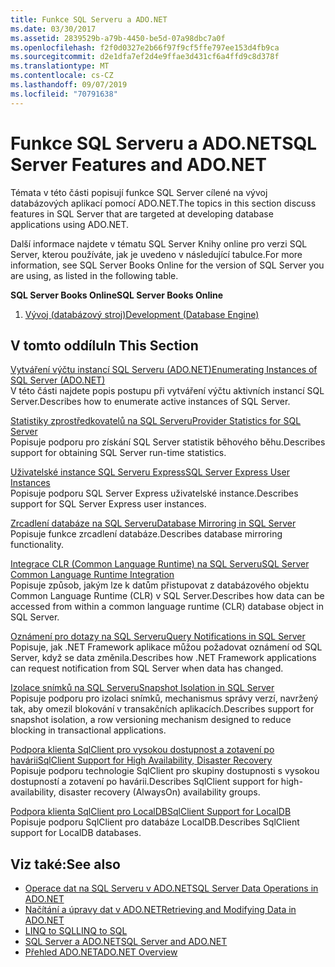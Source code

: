 ```yaml
---
title: Funkce SQL Serveru a ADO.NET
ms.date: 03/30/2017
ms.assetid: 2839529b-a79b-4450-be5d-07a98dbc7a0f
ms.openlocfilehash: f2f0d0327e2b66f97f9cf5ffe797ee153d4fb9ca
ms.sourcegitcommit: d2e1dfa7ef2d4e9ffae3d431cf6a4ffd9c8d378f
ms.translationtype: MT
ms.contentlocale: cs-CZ
ms.lasthandoff: 09/07/2019
ms.locfileid: "70791638"
---
```

# <a name="sql-server-features-and-adonet"></a><span data-ttu-id="192ab-102">Funkce SQL Serveru a ADO.NET</span><span class="sxs-lookup"><span data-stu-id="192ab-102">SQL Server Features and ADO.NET</span></span>
<span data-ttu-id="192ab-103">Témata v této části popisují funkce SQL Server cílené na vývoj databázových aplikací pomocí ADO.NET.</span><span class="sxs-lookup"><span data-stu-id="192ab-103">The topics in this section discuss features in SQL Server that are targeted at developing database applications using ADO.NET.</span></span>  
  
 <span data-ttu-id="192ab-104">Další informace najdete v tématu SQL Server Knihy online pro verzi SQL Server, kterou používáte, jak je uvedeno v následující tabulce.</span><span class="sxs-lookup"><span data-stu-id="192ab-104">For more information, see SQL Server Books Online for the version of SQL Server you are using, as listed in the following table.</span></span>  
  
 <span data-ttu-id="192ab-105">**SQL Server Books Online**</span><span class="sxs-lookup"><span data-stu-id="192ab-105">**SQL Server Books Online**</span></span>  
  
1. [<span data-ttu-id="192ab-106">Vývoj (databázový stroj)</span><span class="sxs-lookup"><span data-stu-id="192ab-106">Development (Database Engine)</span></span>](https://go.microsoft.com/fwlink/?LinkId=115245)  
  
## <a name="in-this-section"></a><span data-ttu-id="192ab-107">V tomto oddílu</span><span class="sxs-lookup"><span data-stu-id="192ab-107">In This Section</span></span>  
 [<span data-ttu-id="192ab-108">Vytváření výčtu instancí SQL Serveru (ADO.NET)</span><span class="sxs-lookup"><span data-stu-id="192ab-108">Enumerating Instances of SQL Server (ADO.NET)</span></span>](enumerating-instances-of-sql-server.md)  
 <span data-ttu-id="192ab-109">V této části najdete popis postupu při vytváření výčtu aktivních instancí SQL Server.</span><span class="sxs-lookup"><span data-stu-id="192ab-109">Describes how to enumerate active instances of SQL Server.</span></span>  
  
 [<span data-ttu-id="192ab-110">Statistiky zprostředkovatelů na SQL Serveru</span><span class="sxs-lookup"><span data-stu-id="192ab-110">Provider Statistics for SQL Server</span></span>](provider-statistics-for-sql-server.md)  
 <span data-ttu-id="192ab-111">Popisuje podporu pro získání SQL Server statistik běhového běhu.</span><span class="sxs-lookup"><span data-stu-id="192ab-111">Describes support for obtaining SQL Server run-time statistics.</span></span>  
  
 [<span data-ttu-id="192ab-112">Uživatelské instance SQL Serveru Express</span><span class="sxs-lookup"><span data-stu-id="192ab-112">SQL Server Express User Instances</span></span>](sql-server-express-user-instances.md)  
 <span data-ttu-id="192ab-113">Popisuje podporu SQL Server Express uživatelské instance.</span><span class="sxs-lookup"><span data-stu-id="192ab-113">Describes support for SQL Server Express user instances.</span></span>  
  
 [<span data-ttu-id="192ab-114">Zrcadlení databáze na SQL Serveru</span><span class="sxs-lookup"><span data-stu-id="192ab-114">Database Mirroring in SQL Server</span></span>](database-mirroring-in-sql-server.md)  
 <span data-ttu-id="192ab-115">Popisuje funkce zrcadlení databáze.</span><span class="sxs-lookup"><span data-stu-id="192ab-115">Describes database mirroring functionality.</span></span>  
  
 [<span data-ttu-id="192ab-116">Integrace CLR (Common Language Runtime) na SQL Serveru</span><span class="sxs-lookup"><span data-stu-id="192ab-116">SQL Server Common Language Runtime Integration</span></span>](sql-server-common-language-runtime-integration.md)  
 <span data-ttu-id="192ab-117">Popisuje způsob, jakým lze k datům přistupovat z databázového objektu Common Language Runtime (CLR) v SQL Server.</span><span class="sxs-lookup"><span data-stu-id="192ab-117">Describes how data can be accessed from within a common language runtime (CLR) database object in SQL Server.</span></span>  
  
 [<span data-ttu-id="192ab-118">Oznámení pro dotazy na SQL Serveru</span><span class="sxs-lookup"><span data-stu-id="192ab-118">Query Notifications in SQL Server</span></span>](query-notifications-in-sql-server.md)  
 <span data-ttu-id="192ab-119">Popisuje, jak .NET Framework aplikace můžou požadovat oznámení od SQL Server, když se data změnila.</span><span class="sxs-lookup"><span data-stu-id="192ab-119">Describes how .NET Framework applications can request notification from SQL Server when data has changed.</span></span>  
  
 [<span data-ttu-id="192ab-120">Izolace snímků na SQL Serveru</span><span class="sxs-lookup"><span data-stu-id="192ab-120">Snapshot Isolation in SQL Server</span></span>](snapshot-isolation-in-sql-server.md)  
 <span data-ttu-id="192ab-121">Popisuje podporu pro izolaci snímků, mechanismus správy verzí, navržený tak, aby omezil blokování v transakčních aplikacích.</span><span class="sxs-lookup"><span data-stu-id="192ab-121">Describes support for snapshot isolation, a row versioning mechanism designed to reduce blocking in transactional applications.</span></span>  
  
 [<span data-ttu-id="192ab-122">Podpora klienta SqlClient pro vysokou dostupnost a zotavení po havárii</span><span class="sxs-lookup"><span data-stu-id="192ab-122">SqlClient Support for High Availability, Disaster Recovery</span></span>](sqlclient-support-for-high-availability-disaster-recovery.md)  
 <span data-ttu-id="192ab-123">Popisuje podporu technologie SqlClient pro skupiny dostupnosti s vysokou dostupností a zotavení po havárii.</span><span class="sxs-lookup"><span data-stu-id="192ab-123">Describes SqlClient support for high-availability, disaster recovery (AlwaysOn) availability groups.</span></span>  
  
 [<span data-ttu-id="192ab-124">Podpora klienta SqlClient pro LocalDB</span><span class="sxs-lookup"><span data-stu-id="192ab-124">SqlClient Support for LocalDB</span></span>](sqlclient-support-for-localdb.md)  
 <span data-ttu-id="192ab-125">Popisuje podporu SqlClient pro databáze LocalDB.</span><span class="sxs-lookup"><span data-stu-id="192ab-125">Describes SqlClient support for LocalDB databases.</span></span>  
  
## <a name="see-also"></a><span data-ttu-id="192ab-126">Viz také:</span><span class="sxs-lookup"><span data-stu-id="192ab-126">See also</span></span>

- [<span data-ttu-id="192ab-127">Operace dat na SQL Serveru v ADO.NET</span><span class="sxs-lookup"><span data-stu-id="192ab-127">SQL Server Data Operations in ADO.NET</span></span>](sql-server-data-operations.md)
- [<span data-ttu-id="192ab-128">Načítání a úpravy dat v ADO.NET</span><span class="sxs-lookup"><span data-stu-id="192ab-128">Retrieving and Modifying Data in ADO.NET</span></span>](../retrieving-and-modifying-data.md)
- [<span data-ttu-id="192ab-129">LINQ to SQL</span><span class="sxs-lookup"><span data-stu-id="192ab-129">LINQ to SQL</span></span>](./linq/index.md)
- [<span data-ttu-id="192ab-130">SQL Server a ADO.NET</span><span class="sxs-lookup"><span data-stu-id="192ab-130">SQL Server and ADO.NET</span></span>](index.md)
- [<span data-ttu-id="192ab-131">Přehled ADO.NET</span><span class="sxs-lookup"><span data-stu-id="192ab-131">ADO.NET Overview</span></span>](../ado-net-overview.md)
